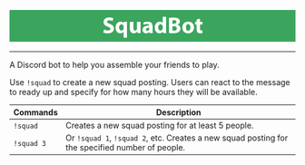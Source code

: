 ![SquadBot](squad_bot.png)
_________________
A Discord bot to help you assemble your friends to play.  

Use `!squad` to create a new squad posting. Users can react to the message to ready up and specify for how many hours they will be available.

|**Commands**|**Description**|
| --- | --- |
|`!squad`|Creates a new squad posting for at least 5 people.|
|`!squad 3`|Or `!squad 1`, `!squad 2`, etc. Creates a new squad posting for the specified number of people.|
